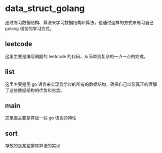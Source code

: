 # data_struct_golang
通过练习数据结构、算法来学习数据结构和算法，也通过这样的方式来练习自己 golang 语言的学习方式。

## leetcode

这里主要是编写刷题的 leetcode 的代码，从简单到复杂的一点一点的完成。

## list

这里主要是用 go 语言来实现我学过的所有的数据结构，确保自己以及真正的理解了这些数据结构的优势和劣势。

## main
这里面主要是存放一些 go 语言的特性

## sort

存放的是某些排序算法的实现
